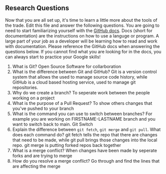 ## Research Questions 

Now that you are all set up, it's time to learn a little more about the tools of the trade. Edit this file and answer the following questions. You are going to need to start familiarizing yourself with the [GitHub docs](https://docs.github.com/en). Docs (short for documentation) are the instructions on how to use a languge or program. A large part of your job as a developer will be learning how to read and work with documentation. Please reference the GitHub docs when answering the questions below. If you cannot find what you are looking for in the docs, you can always start to practice your Google skills!

1. What is Git?
Open Source Software for collarboration
2. What is the difference between Git and GitHub?
Git is a version control system that allows the used to manage source code history, while GitHub is a cloud based hosting service, used to manage git repositories.
3. Why do we create a branch? 
To seperate work between the people working on a project
4. What is the purpose of a Pull Request?
To show others changes that you've pushed to your branch
5. What is the command you can use to switch between branches? For example you are working on FIRSTNAME-LASTNAME branch and you want to switch back to main.
Git Switch
6. Explain the difference between `git fetch`, `git merge` and `git pull`. What does each command do?
git fetch tells the repo that there are changes that need to be made, while git pull brings those changes into the local repo. git merge is putting forked repos back together
7. What is a merge conflict?
When changes have been made by seperate forks and are trying to merge
8. How do you resolve a merge conflict?
Go through and find the lines that are affecting the merge
